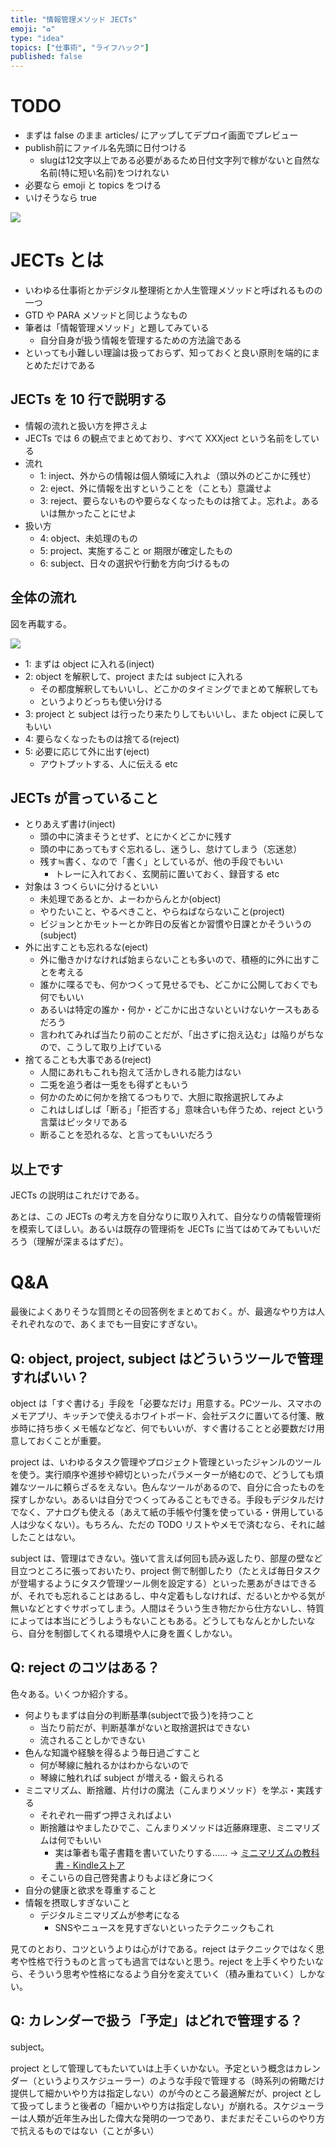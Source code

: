 ```yaml
---
title: "情報管理メソッド JECTs"
emoji: "♻"
type: "idea"
topics: ["仕事術", "ライフハック"]
published: false
---
```


# TODO
- まずは false のまま articles/ にアップしてデプロイ画面でプレビュー
- publish前にファイル名先頭に日付つける
    - slugは12文字以上である必要があるため日付文字列で稼がないと自然な名前(特に短い名前)をつけれない
- 必要なら emoji と topics をつける
- いけそうなら true

![](/images/220704_191909.png)

# JECTs とは
- いわゆる仕事術とかデジタル整理術とか人生管理メソッドと呼ばれるものの一つ
- GTD や PARA メソッドと同じようなもの
- 筆者は「情報管理メソッド」と題してみている
    - 自分自身が扱う情報を管理するための方法論である
- といっても小難しい理論は扱っておらず、知っておくと良い原則を端的にまとめただけである

## JECTs を 10 行で説明する
- 情報の流れと扱い方を押さえよ
- JECTs では 6 の観点でまとめており、すべて XXXject という名前をしている
- 流れ
    - 1: inject、外からの情報は個人領域に入れよ（頭以外のどこかに残せ）
    - 2: eject、外に情報を出すということを（ことも）意識せよ
    - 3: reject、要らないものや要らなくなったものは捨てよ。忘れよ。あるいは無かったことにせよ
- 扱い方
    - 4: object、未処理のもの
    - 5: project、実施すること or 期限が確定したもの
    - 6: subject、日々の選択や行動を方向づけるもの

## 全体の流れ
図を再載する。

![](/images/220704_191909.png)

- 1: まずは object に入れる(inject)
- 2: object を解釈して、project または subject に入れる
    - その都度解釈してもいいし、どこかのタイミングでまとめて解釈しても
    - というよりどっちも使い分ける
- 3: project と subject は行ったり来たりしてもいいし、また object に戻してもいい
- 4: 要らなくなったものは捨てる(reject)
- 5: 必要に応じて外に出す(eject)
    - アウトプットする、人に伝える etc

## JECTs が言っていること
- とりあえず書け(inject)
    - 頭の中に済まそうとせず、とにかくどこかに残す
    - 頭の中にあってもすぐ忘れるし、迷うし、怠けてしまう（忘迷怠）
    - 残す≒書く、なので「書く」としているが、他の手段でもいい
        - トレーに入れておく、玄関前に置いておく、録音する etc
- 対象は 3 つくらいに分けるといい
    - 未処理であるとか、よーわからんとか(object)
    - やりたいこと、やるべきこと、やらねばならないこと(project)
    - ビジョンとかモットーとか昨日の反省とか習慣や日課とかそういうの(subject)
- 外に出すことも忘れるな(eject)
    - 外に働きかけなければ始まらないことも多いので、積極的に外に出すことを考える
    - 誰かに喋るでも、何かつくって見せるでも、どこかに公開しておくでも何でもいい
    - あるいは特定の誰か・何か・どこかに出さないといけないケースもあるだろう
    - 言われてみれば当たり前のことだが、「出さずに抱え込む」は陥りがちなので、こうして取り上げている
- 捨てることも大事である(reject)
    - 人間にあれもこれも抱えて活かしきれる能力はない
    - 二兎を追う者は一兎をも得ずともいう
    - 何かのために何かを捨てるつもりで、大胆に取捨選択してみよ
    - これはしばしば「断る」「拒否する」意味合いも伴うため、reject という言葉はピッタリである
    - 断ることを恐れるな、と言ってもいいだろう

## 以上です
JECTs の説明はこれだけである。

あとは、この JECTs の考え方を自分なりに取り入れて、自分なりの情報管理術を模索してほしい。あるいは既存の管理術を JECTs に当てはめてみてもいいだろう（理解が深まるはずだ）。

# Q&A
最後によくありそうな質問とその回答例をまとめておく。が、最適なやり方は人それぞれなので、あくまでも一目安にすぎない。

## Q: object, project, subject はどういうツールで管理すればいい？
object は「すぐ書ける」手段を「必要なだけ」用意する。PCツール、スマホのメモアプリ、キッチンで使えるホワイトボード、会社デスクに置いてる付箋、散歩時に持ち歩くメモ帳などなど、何でもいいが、すぐ書けることと必要数だけ用意しておくことが重要。

project は、いわゆるタスク管理やプロジェクト管理といったジャンルのツールを使う。実行順序や進捗や締切といったパラメーターが絡むので、どうしても煩雑なツールに頼らざるをえない。色んなツールがあるので、自分に合ったものを探すしかない。あるいは自分でつくってみることもできる。手段もデジタルだけでなく、アナログも使える（あえて紙の手帳や付箋を使っている・併用している人は少なくない）。もちろん、ただの TODO リストやメモで済むなら、それに越したことはない。

subject は、管理はできない。強いて言えば何回も読み返したり、部屋の壁など目立つところに張っておいたり、project 側で制御したり（たとえば毎日タスクが登場するようにタスク管理ツール側を設定する）といった悪あがきはできるが、それでも忘れることはあるし、中々定着もしなければ、だるいとかやる気が無いなどとすぐサボってしまう。人間はそういう生き物だから仕方ないし、特質によっては本当にどうしようもないこともある。どうしてもなんとかしたいなら、自分を制御してくれる環境や人に身を置くしかない。

## Q: reject のコツはある？
色々ある。いくつか紹介する。

- 何よりもまずは自分の判断基準(subjectで扱う)を持つこと
    - 当たり前だが、判断基準がないと取捨選択はできない
    - 流されることしかできない
- 色んな知識や経験を得るよう毎日過ごすこと
    - 何が琴線に触れるかはわからないので
    - 琴線に触れれば subject が増える・鍛えられる
- ミニマリズム、断捨離、片付けの魔法（こんまりメソッド）を学ぶ・実践する
    - それぞれ一冊ずつ押さえればよい
    - 断捨離はやましたひでこ、こんまりメソッドは近藤麻理恵、ミニマリズムは何でもいい
        - 実は筆者も電子書籍を書いていたりする…… → [ミニマリズムの教科書 - Kindleストア](https://www.amazon.co.jp/dp/B086WR1YDZ)
    - そこいらの自己啓発書よりもよほど身につく
- 自分の健康と欲求を尊重すること
- 情報を摂取しすぎないこと
    - デジタルミニマリズムが参考になる
        - SNSやニュースを見すぎないといったテクニックもこれ

見てのとおり、コツというよりは心がけである。reject はテクニックではなく思考や性格で行うものと言っても過言ではないと思う。reject を上手くやりたいなら、そういう思考や性格になるよう自分を変えていく（積み重ねていく）しかない。

## Q: カレンダーで扱う「予定」はどれで管理する？
subject。

project として管理してもたいていは上手くいかない。予定という概念はカレンダー（というよりスケジューラー）のような手段で管理する（時系列の俯瞰だけ提供して細かいやり方は指定しない）のが今のところ最適解だが、project として扱ってしまうと後者の「細かいやり方は指定しない」が崩れる。スケジューラーは人類が近年生み出した偉大な発明の一つであり、まだまだそこいらのやり方で抗えるものではない（ことが多い）
